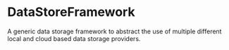 # DataStoreFramework
A generic data storage framework to abstract the use of multiple different local and cloud based data storage providers.
